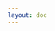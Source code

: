 ```yaml
---
layout: doc
---
```

<script setup>
  import YuqueTOC from "../../views/YuqueTOC.vue";
</script>

<YuqueTOC :data="$params.data" />